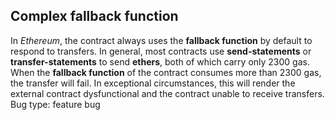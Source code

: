 ## Complex fallback function
In *Ethereum*, the contract always uses the **fallback function** by default to respond to transfers. In general, most contracts use **send-statements** or **transfer-statements** to send **ethers**, both of which carry only 2300 gas. When the **fallback function** of the contract consumes more than 2300 gas, the transfer will fail. In exceptional circumstances, this will render the external contract dysfunctional and the contract unable to receive transfers.
Bug type: feature bug